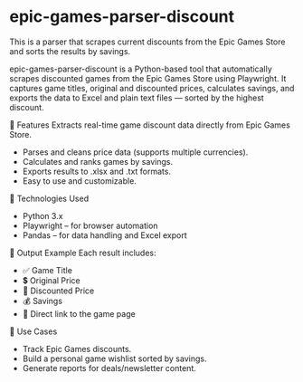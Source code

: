 # epic-games-parser-discount
This is a parser that scrapes current discounts from the Epic Games Store and sorts the results by savings.

epic-games-parser-discount is a Python-based tool that automatically scrapes discounted games from the Epic Games Store using Playwright. It captures game titles, original and discounted prices, calculates savings, and exports the data to Excel and plain text files — sorted by the highest discount.



🚀 Features
Extracts real-time game discount data directly from Epic Games Store.
- Parses and cleans price data (supports multiple currencies).
- Calculates and ranks games by savings.
- Exports results to .xlsx and .txt formats.
- Easy to use and customizable.



🔧 Technologies Used
- Python 3.x
- Playwright – for browser automation
- Pandas – for data handling and Excel export



📂 Output Example
Each result includes:
- ✅ Game Title
- 💲 Original Price
- 🔻 Discounted Price
- 💰 Savings
- 🔗 Direct link to the game page



📎 Use Cases
- Track Epic Games discounts.
- Build a personal game wishlist sorted by savings.
- Generate reports for deals/newsletter content.
